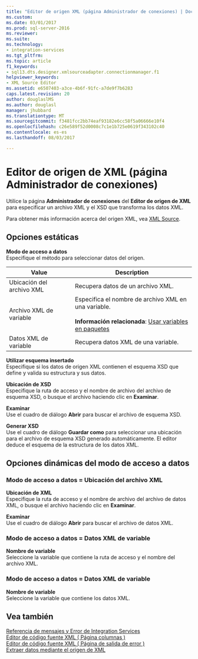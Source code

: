 ```yaml
---
title: "Editor de origen XML (página Administrador de conexiones) | Documentos de Microsoft"
ms.custom: 
ms.date: 03/01/2017
ms.prod: sql-server-2016
ms.reviewer: 
ms.suite: 
ms.technology:
- integration-services
ms.tgt_pltfrm: 
ms.topic: article
f1_keywords:
- sql13.dts.designer.xmlsourceadapter.connectionmanager.f1
helpviewer_keywords:
- XML Source Editor
ms.assetid: e6507403-a3ce-4b6f-91fc-a7de9f7b6283
caps.latest.revision: 20
author: douglaslMS
ms.author: douglasl
manager: jhubbard
ms.translationtype: MT
ms.sourcegitcommit: f3481fcc2bb74eaf93182e6cc58f5a06666e10f4
ms.openlocfilehash: c26e589f52d0008c7c1e1b725e0619f343102c40
ms.contentlocale: es-es
ms.lasthandoff: 08/03/2017

---
```

# <a name="xml-source-editor-connection-manager-page"></a>Editor de origen de XML (página Administrador de conexiones)
  Utilice la página **Administrador de conexiones** del **Editor de origen de XML** para especificar un archivo XML y el XSD que transforma los datos XML.  
  
 Para obtener más información acerca del origen XML, vea [XML Source](../../integration-services/data-flow/xml-source.md).  
  
## <a name="static-options"></a>Opciones estáticas  
 **Modo de acceso a datos**  
 Especifique el método para seleccionar datos del origen.  
  
|Value|Description|  
|-----------|-----------------|  
|Ubicación del archivo XML|Recupera datos de un archivo XML.|  
|Archivo XML de variable|Especifica el nombre de archivo XML en una variable.<br /><br /> **Información relacionada**: [Usar variables en paquetes](http://msdn.microsoft.com/library/7742e92d-46c5-4cc4-b9a3-45b688ddb787)|  
|Datos XML de variable|Recupera datos XML de una variable.|  
  
 **Utilizar esquema insertado**  
 Especifique si los datos de origen XML contienen el esquema XSD que define y valida su estructura y sus datos.  
  
 **Ubicación de XSD**  
 Especifique la ruta de acceso y el nombre de archivo del archivo de esquema XSD, o busque el archivo haciendo clic en **Examinar**.  
  
 **Examinar**  
 Use el cuadro de diálogo **Abrir** para buscar el archivo de esquema XSD.  
  
 **Generar XSD**  
 Use el cuadro de diálogo **Guardar como** para seleccionar una ubicación para el archivo de esquema XSD generado automáticamente. El editor deduce el esquema de la estructura de los datos XML.  
  
## <a name="data-access-mode-dynamic-options"></a>Opciones dinámicas del modo de acceso a datos  
  
### <a name="data-access-mode--xml-file-location"></a>Modo de acceso a datos = Ubicación del archivo XML  
 **Ubicación de XML**  
 Especifique la ruta de acceso y el nombre de archivo del archivo de datos XML, o busque el archivo haciendo clic en **Examinar**.  
  
 **Examinar**  
 Use el cuadro de diálogo **Abrir** para buscar el archivo de datos XML.  
  
### <a name="data-access-mode--xml-file-from-variable"></a>Modo de acceso a datos = Datos XML de variable  
 **Nombre de variable**  
 Seleccione la variable que contiene la ruta de acceso y el nombre del archivo XML.  
  
### <a name="data-access-mode--xml-data-from-variable"></a>Modo de acceso a datos = Datos XML de variable  
 **Nombre de variable**  
 Seleccione la variable que contiene los datos XML.  
  
## <a name="see-also"></a>Vea también  
 [Referencia de mensajes y Error de Integration Services](../../integration-services/integration-services-error-and-message-reference.md)   
 [Editor de código fuente XML &#40; Página columnas &#41;](../../integration-services/data-flow/xml-source-editor-columns-page.md)   
 [Editor de código fuente XML &#40; Página de salida de error &#41;](../../integration-services/data-flow/xml-source-editor-error-output-page.md)   
 [Extraer datos mediante el origen de XML](../../integration-services/data-flow/extract-data-by-using-the-xml-source.md)  
  
  
